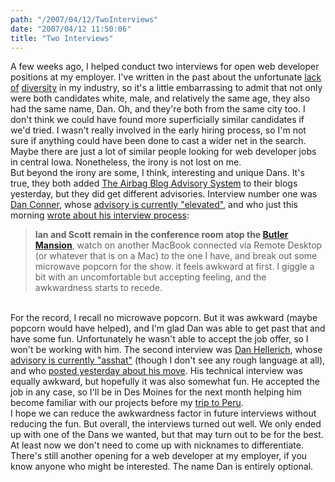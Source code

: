 ```yaml
---
path: "/2007/04/12/TwoInterviews" 
date: "2007/04/12 11:50:06" 
title: "Two Interviews" 
---
```

A few weeks ago, I helped conduct two interviews for open web developer positions at my employer. I've written in the past about the unfortunate <a href="http://typewriting.org/2005/04/11/Apple:_Think_Same/#content">lack</a> <a href="http://typewriting.org/2007/03/09/Six_Degrees_of_Geek/#content">of</a> <a href="http://typewriting.org/2005/05/12/Diversity%3A_Even_Better_than_Beards/#content">diversity</a> in my industry, so it's a little embarrassing to admit that not only were both candidates white, male, and relatively the same age, they also had the same name, Dan. Oh, and they're both from the same city too. I don't think we could have found more superficially similar candidates if we'd tried. I wasn't really involved in the early hiring process, so I'm not sure if anything could have been done to cast a wider net in the search. Maybe there are just a lot of similar people looking for web developer jobs in central Iowa. Nonetheless, the irony is not lost on me.<br>But beyond the irony are some, I think, interesting and unique Dans. It's true, they both added <a href="http://blogadvisorysystem.com/">The Airbag Blog Advisory System</a> to their blogs yesterday, but they did get different advisories. Interview number one was <a href="http://danmarvelo.us/">Dan Conner</a>, whose <a href="http://danmarvelo.us/older/2007/4/11/im-sure-the-unicorns-will/">advisory is currently "elevated"</a>, and who just this morning <a href="http://danmarvelo.us/older/2007/4/12/link-href-right-here-media-interview-rel-mine/">wrote about his interview process</a>:<br><blockquote><strong>Ian and Scott remain in the conference room atop the <a href="http://www.flickr.com/photos/pil/167987208/">Butler Mansion</a></strong>, watch on another MacBook connected via Remote Desktop (or whatever that is on a Mac) to the one I have, and break out some microwave popcorn for the show. it feels awkward at first. I giggle a bit with an uncomfortable but accepting feeling, and the awkwardness starts to recede.</blockquote><br>For the record, I recall no microwave popcorn. But it was awkward (maybe popcorn would have helped), and I'm glad Dan was able to get past that and have some fun. Unfortunately he wasn't able to accept the job offer, so I won't be working with him. The second interview was <a href="http://www.hellerich.net/">Dan Hellerich</a>, whose <a href="http://www.hellerich.net/posts/55">advisory is currently "asshat"</a> (though I don't see any rough language at all), and who <a href="http://www.hellerich.net/posts/54">posted yesterday about his move</a>. His technical interview was equally awkward, but hopefully it was also somewhat fun. He accepted the job in any case, so I'll be in Des Moines for the next month helping him become familiar with our projects before my <a href="http://typewriting.org/2007/03/24/The_Highway_to_Machu_Picchu/#content">trip to Peru</a>.<br>I hope we can reduce the awkwardness factor in future interviews without reducing the fun. But overall, the interviews turned out well. We only ended up with one of the Dans we wanted, but that may turn out to be for the best. At least now we don't need to come up with nicknames to differentiate. There's still another opening for a web developer at my employer, if you know anyone who might be interested. The name Dan is entirely optional.